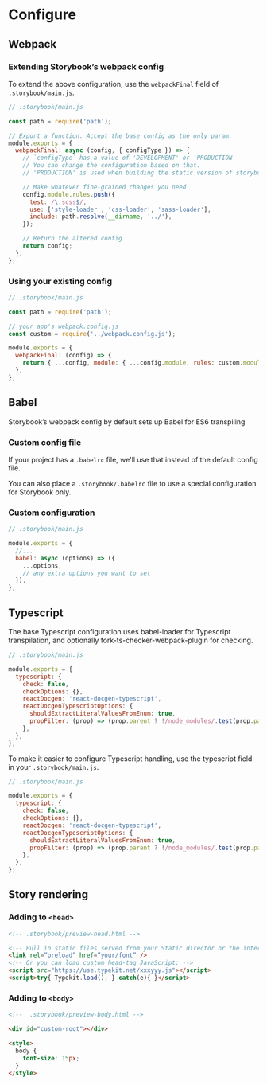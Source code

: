 # Configure

## Webpack

### Extending Storybook’s webpack config

To extend the above configuration, use the `webpackFinal` field of `.storybook/main.js`.

```js
// .storybook/main.js

const path = require('path');

// Export a function. Accept the base config as the only param.
module.exports = {
  webpackFinal: async (config, { configType }) => {
    // `configType` has a value of 'DEVELOPMENT' or 'PRODUCTION'
    // You can change the configuration based on that.
    // 'PRODUCTION' is used when building the static version of storybook.

    // Make whatever fine-grained changes you need
    config.module.rules.push({
      test: /\.scss$/,
      use: ['style-loader', 'css-loader', 'sass-loader'],
      include: path.resolve(__dirname, '../'),
    });

    // Return the altered config
    return config;
  },
};
```

### Using your existing config

```js
// .storybook/main.js

const path = require('path');

// your app's webpack.config.js
const custom = require('../webpack.config.js');

module.exports = {
  webpackFinal: (config) => {
    return { ...config, module: { ...config.module, rules: custom.module.rules } };
  },
};
```


## Babel

Storybook’s webpack config by default sets up Babel for ES6 transpiling

### Custom config file

If your project has a `.babelrc` file, we'll use that instead of the default config file.

You can also place a `.storybook/.babelrc` file to use a special configuration for Storybook only.


### Custom configuration

```js
// .storybook/main.js

module.exports = {
  //...
  babel: async (options) => ({
    ...options,
    // any extra options you want to set
  }),
};
```


## Typescript

The base Typescript configuration uses babel-loader for Typescript transpilation, and optionally fork-ts-checker-webpack-plugin for checking.

```js
// .storybook/main.js

module.exports = {
  typescript: {
    check: false,
    checkOptions: {},
    reactDocgen: 'react-docgen-typescript',
    reactDocgenTypescriptOptions: {
      shouldExtractLiteralValuesFromEnum: true,
      propFilter: (prop) => (prop.parent ? !/node_modules/.test(prop.parent.fileName) : true),
    },
  },
};
```

To make it easier to configure Typescript handling, use the typescript field in your `.storybook/main.js`.

```js
// .storybook/main.js

module.exports = {
  typescript: {
    check: false,
    checkOptions: {},
    reactDocgen: 'react-docgen-typescript',
    reactDocgenTypescriptOptions: {
      shouldExtractLiteralValuesFromEnum: true,
      propFilter: (prop) => (prop.parent ? !/node_modules/.test(prop.parent.fileName) : true),
    },
  },
};
```


## Story rendering

### Adding to `<head>`

```html
<!-- .storybook/preview-head.html -->

<!-- Pull in static files served from your Static director or the internet -->
<link rel=”preload” href=”your/font” />
<!-- Or you can load custom head-tag JavaScript: -->
<script src="https://use.typekit.net/xxxyyy.js"></script>
<script>try{ Typekit.load(); } catch(e){ }</script>
```

### Adding to `<body>`

```html
<!--  .storybook/preview-body.html -->

<div id="custom-root"></div>

<style>
  body {
    font-size: 15px;
  }
</style>
```